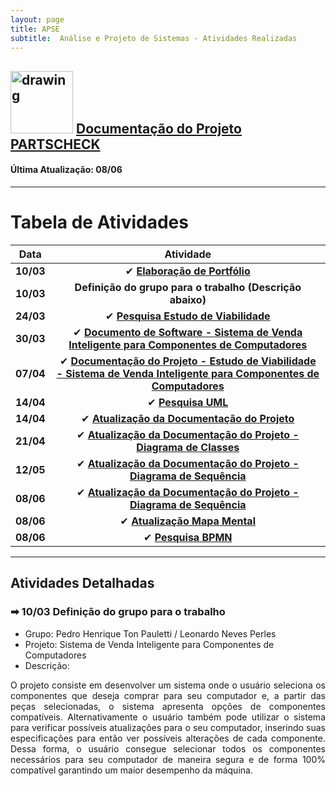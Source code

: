 ```yaml
---
layout: page
title: APSE
subtitle:  Análise e Projeto de Sistemas - Atividades Realizadas
---
```



## <img src="https://natulifecosmeticos.lojavirtual.com.br/arquivo/index/358535/17724_defult_text1509562877676.png" alt="drawing" style="width:100px;"/> [Documentação do Projeto PARTSCHECK](https://docs.google.com/document/d/1OqkA-FcMX4Hweg9I1Bjwd7deo-DtwDVk_1H_He22XIo/edit?usp=sharing)
#### Última Atualização: 08/06

---

# Tabela de Atividades

| **Data**    | **Atividade**      |
| ------- |:--------------------------------------------------------------------------------------------:| 
| **10/03**   | ✔ **[Elaboração de Portfólio](https://pedro-pauletti.github.io/pedropauletti.github.io/)**|
| **10/03**   | **Definição do grupo para o trabalho (Descrição abaixo)** |
| **24/03**   | ✔ **[Pesquisa Estudo de Viabilidade](https://pedro-pauletti.github.io/pedropauletti.github.io/cursos/5periodo/estudoViabilidade/)**| 
| **30/03**   | ✔ **[Documento de Software - Sistema de Venda Inteligente para Componentes de Computadores](https://docs.google.com/document/d/1OqkA-FcMX4Hweg9I1Bjwd7deo-DtwDVk_1H_He22XIo/edit?usp=sharing)**|
| **07/04**   | ✔ **[Documentação do Projeto - Estudo de Viabilidade - Sistema de Venda Inteligente para Componentes de Computadores](https://docs.google.com/document/d/1OqkA-FcMX4Hweg9I1Bjwd7deo-DtwDVk_1H_He22XIo/edit?usp=sharing)**|
| **14/04**   | ✔ **[Pesquisa UML](https://pedro-pauletti.github.io/pedropauletti.github.io/cursos/5periodo/UML/)**|
| **14/04**   | ✔ **[Atualização da Documentação do Projeto](https://docs.google.com/document/d/1OqkA-FcMX4Hweg9I1Bjwd7deo-DtwDVk_1H_He22XIo/edit?usp=sharing)**|
| **21/04**   | ✔ **[Atualização da Documentação do Projeto - Diagrama de Classes](https://docs.google.com/document/d/1OqkA-FcMX4Hweg9I1Bjwd7deo-DtwDVk_1H_He22XIo/edit?usp=sharing)**|
| **12/05**   | ✔ **[Atualização da Documentação do Projeto - Diagrama de Sequência](https://docs.google.com/document/d/1OqkA-FcMX4Hweg9I1Bjwd7deo-DtwDVk_1H_He22XIo/edit?usp=sharing)**|
| **08/06**   | ✔ **[Atualização da Documentação do Projeto - Diagrama de Sequência](https://docs.google.com/document/d/1OqkA-FcMX4Hweg9I1Bjwd7deo-DtwDVk_1H_He22XIo/edit?usp=sharing)**|
| **08/06**   | ✔ **[Atualização Mapa Mental](https://pedro-pauletti.github.io/pedropauletti.github.io/cursos/5periodo/mapa-mental/)**|
| **08/06**   | ✔ **[Pesquisa BPMN](https://pedro-pauletti.github.io/pedropauletti.github.io/cursos/5periodocursos/5periodo/bpmn)**|

---



## Atividades Detalhadas 

### ➡ 10/03 Definição do grupo para o trabalho

- Grupo: Pedro Henrique Ton Pauletti / Leonardo Neves Perles <br>
- Projeto: Sistema de Venda Inteligente para Componentes de Computadores <br>
- Descrição: 
<div style="text-align: justify"> O projeto consiste em desenvolver um sistema onde o usuário seleciona os componentes que deseja comprar para seu computador e, a partir das peças selecionadas, o sistema apresenta opções de componentes compatíveis. Alternativamente o usuário também pode utilizar o sistema para verificar possíveis atualizações para o seu computador, inserindo suas especificações para então ver possíveis alterações de cada componente. Dessa forma, o usuário consegue selecionar todos os componentes necessários para seu computador de maneira segura e de forma 100% compatível garantindo um maior desempenho da máquina. </div><br>



